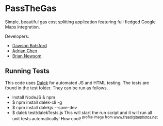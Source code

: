 PassTheGas
==========
Simple, beautiful gas cost splitting application featuring full fledged Google Maps integration.

Developers: 
* [Dawson Botsford](https://github.com/dawsonbotsford) 
* [Adrian Chen](https://github.com/adrian-chen)
* [Brian Newsom](https://github.com/BrianNewsom)


## Running Tests
This code uses [Dalek](http://dalekjs.com/) for automated JS and HTML testing.  The tests are found in the test folder.  They can be run as follows.
* Install NodeJS & npm
* $ npm install dalek-cli -g
* $ npm install dalekjs --save-dev
* $ dalek test/dalekTests.js
This will start the run script and it will run all unit tests automatically! How cool!
<sup> profile image from www.freedigitalphotos.net </sup>
